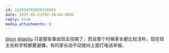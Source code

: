 ```yaml
---
id: 114554783928326955
date: 2025-05-23T02:28:04.063Z
reply: true
media_attachments: 0
---
```


[@jun](https://social.luzhaojun.com/@jun) [@laoliu](https://l22.org/@laoliu) 只是那些事由班主任搞了，而且那个时候家长都比较淳朴。现在班主任和学校都要避嫌，有的家长动不动就向上面打电话举报。

